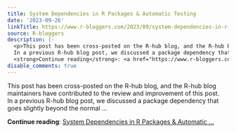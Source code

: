 ```yaml
---
title: System Dependencies in R Packages & Automatic Testing
date: '2023-09-26'
linkTitle: https://www.r-bloggers.com/2023/09/system-dependencies-in-r-packages-automatic-testing-2/
source: R-bloggers
description: |-
  <p>This post has been cross-posted on the R-hub blog, and the R-hub blog maintainers have contributed to the review and improvement of this post.<br />
  In a previous R-hub blog post, we discussed a package dependency that goes slightly beyond the normal ...</p>
  <strong>Continue reading</strong>: <a href="https://www.r-bloggers.com/2023/09/system-dependencies-in-r-packages-automatic-testing-2/">System Dependencies in R Packages & Automatic ...
disable_comments: true
---
```

<p>This post has been cross-posted on the R-hub blog, and the R-hub blog maintainers have contributed to the review and improvement of this post.<br />
In a previous R-hub blog post, we discussed a package dependency that goes slightly beyond the normal ...</p>
<strong>Continue reading</strong>: <a href="https://www.r-bloggers.com/2023/09/system-dependencies-in-r-packages-automatic-testing-2/">System Dependencies in R Packages & Automatic ...